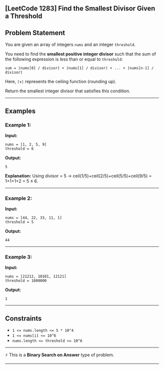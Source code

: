## [LeetCode 1283] Find the Smallest Divisor Given a Threshold

## Problem Statement

You are given an array of integers `nums` and an integer `threshold`.

You need to find the **smallest positive integer divisor** such that the sum of the following expression is less than or equal to `threshold`:

```
sum = ⌈nums[0] / divisor⌉ + ⌈nums[1] / divisor⌉ + ... + ⌈nums[n-1] / divisor⌉
```

Here, `⌈x⌉` represents the ceiling function (rounding up).

Return the smallest integer divisor that satisfies this condition.

---

## Examples

### Example 1:

**Input:**

```
nums = [1, 2, 5, 9]
threshold = 6
```

**Output:**

```
5
```

**Explanation:**
Using divisor = 5 → ceil(1/5)+ceil(2/5)+ceil(5/5)+ceil(9/5) = 1+1+1+2 = 5 ≤ 6.

---

### Example 2:

**Input:**

```
nums = [44, 22, 33, 11, 1]
threshold = 5
```

**Output:**

```
44
```

---

### Example 3:

**Input:**

```
nums = [21212, 10101, 12121]
threshold = 1000000
```

**Output:**

```
1
```

---

## Constraints

- `1 <= nums.length <= 5 * 10^4`
- `1 <= nums[i] <= 10^6`
- `nums.length <= threshold <= 10^6`

---

⚡ This is a **Binary Search on Answer** type of problem.

---
